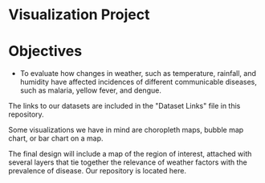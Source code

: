 # Visualization Project

# Objectives
* To evaluate how changes in weather, such as temperature, rainfall, and humidity have affected incidences of different communicable diseases, such as malaria, yellow fever, and dengue. 

The links to our datasets are included in the "Dataset Links" file in this repository. 

Some visualizations we have in mind are choropleth maps, bubble map chart, or bar chart on a map. 

The final design will include a map of the region of interest, attached with several layers that tie together the relevance of weather factors with the prevalence of disease. Our repository is located here. 
  
